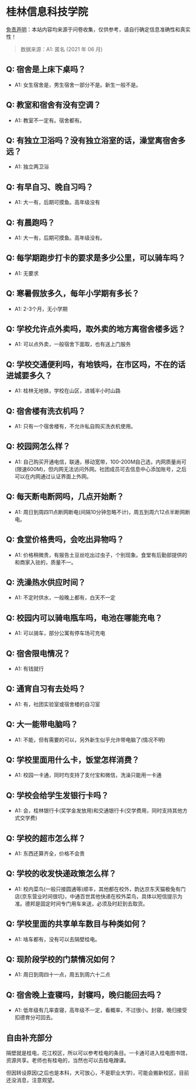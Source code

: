 # 桂林信息科技学院

[免责声明](https://colleges.chat/#_3)：本站内容均来源于问卷收集，仅供参考，请自行确定信息准确性和真实性！

> 数据来源：A1: 匿名 (2021 年 06 月)

## Q: 宿舍是上床下桌吗？

- A1: 女生宿舍是，男生宿舍一部分不是。新生一般不是。

## Q: 教室和宿舍有没有空调？

- A1: 教室不一定有。宿舍都有。

## Q: 有独立卫浴吗？没有独立浴室的话，澡堂离宿舍多远？

- A1: 独立两卫浴

## Q: 有早自习、晚自习吗？

- A1: 大一有，后期可摸鱼。高年级没有

## Q: 有晨跑吗？

- A1: 大一有，后期可摸鱼。高年级没有。

## Q: 每学期跑步打卡的要求是多少公里，可以骑车吗？

- A1: 无要求

## Q: 寒暑假放多久，每年小学期有多长？

- A1: 2-3个月，无小学期

## Q: 学校允许点外卖吗，取外卖的地方离宿舍楼多远？

- A1: 可以点外卖，一般宿舍下面取，也有送上门服务

## Q: 学校交通便利吗，有地铁吗，在市区吗，不在的话进城要多久？

- A1: 桂林无地铁，学校在山区，进城半小时山路

## Q: 宿舍楼有洗衣机吗？

- A1: 只有一个宿舍楼有，不允许私自购买洗衣机使用。

## Q: 校园网怎么样？

- A1: 自己购买开通电信，联通，移动宽带，100-200M自己选，内网质量尚可(限速600M)，但内网无法访问外网。社团成员可去信息中心添加账号，之后可以在内网通过认证界面上外网。

## Q: 每天断电断网吗，几点开始断？

- A1: 周日到周四11点断网断电(间隔10分钟忽略不计)，周五到周六12点半断网断电。

## Q: 食堂价格贵吗，会吃出异物吗？

- A1: 价格稍微贵，有报告土豆丝吃出过虫子，个别现象。食堂有后勤部提供的和商家入驻的，质量不一。

## Q: 洗澡热水供应时间？

- A1: 不定时供水，一般晚上都有，白天不一定

## Q: 校园内可以骑电瓶车吗，电池在哪能充电？

- A1: 可以骑车，部分公寓有停车场可充电

## Q: 宿舍限电情况？

- A1: 有钱就行

## Q: 通宵自习有去处吗？

- A1: 有，社团实验室或宿舍楼的自习室

## Q: 大一能带电脑吗？

- A1: 不能，但有需要的可以，另外新生似乎允许带电脑了(情况不明)

## Q: 学校里面用什么卡，饭堂怎样消费？

- A1: 校园一卡通，同时均支持了支付宝和微信，洗澡只能用一卡通

## Q: 学校会给学生发银行卡吗？

- A1: 会，桂林银行卡(奖学金发放用)和交通银行卡(交学费用，同时支持其他方式交学费)

## Q: 学校的超市怎么样？

- A1: 东西还算齐全，价格不会贵

## Q: 学校的收发快递政策怎么样？

- A1: 校内菜鸟(一般只接圆通等)顺丰，其他都在校外，韵达京东天猫极兔有门店(京东营业时间很坑)，中通百世其他快递在校外菜鸟，具体以短信提示为准。德邦是固定时间专门用车来送，必须及时赶到去取货。

## Q: 学校里面的共享单车数目与种类如何？

- A1: 啥车都有，没有可以去隔壁桂电。

## Q: 现阶段学校的门禁情况如何？

- A1: 周日到周四十一点，周五到周六十二点

## Q: 宿舍晚上查寝吗，封寝吗，晚归能回去吗？

- A1: 低年级有几率查寝，高年级不一定，看概率，不过很小。封寝，晚归接受扣德育分可回去。

## 自由补充部分

隔壁就是桂电，花江校区，所以可以参考桂电的条目。一卡通可进入桂电图书馆，资源共享。老师也有桂电的，当然也可以去桂电蹭课。

但因转设原因(之后也是本科，大可放心，不是职业大学)，可能会搬新校区，目前还没消息，注意观望。